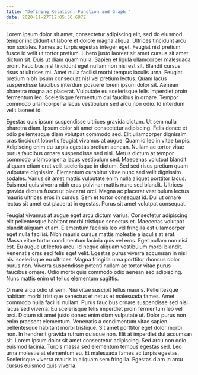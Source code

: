 ```yaml
---
title: "Defining Relation, Function and Graph "
date: 2020-11-27T12:05:56.697Z
---
```

<!--StartFragment-->

Lorem ipsum dolor sit amet, consectetur adipiscing elit, sed do eiusmod tempor incididunt ut labore et dolore magna aliqua. Ultrices tincidunt arcu non sodales. Fames ac turpis egestas integer eget. Feugiat nisl pretium fusce id velit ut tortor pretium. Libero justo laoreet sit amet cursus sit amet dictum sit. Duis ut diam quam nulla. Sapien et ligula ullamcorper malesuada proin. Faucibus nisl tincidunt eget nullam non nisi est sit. Blandit cursus risus at ultrices mi. Amet nulla facilisi morbi tempus iaculis urna. Feugiat pretium nibh ipsum consequat nisl vel pretium lectus. Quam lacus suspendisse faucibus interdum posuere lorem ipsum dolor sit. Aenean pharetra magna ac placerat. Vulputate eu scelerisque felis imperdiet proin fermentum leo. Scelerisque fermentum dui faucibus in ornare. Tempor commodo ullamcorper a lacus vestibulum sed arcu non odio. Id interdum velit laoreet id.

Egestas quis ipsum suspendisse ultrices gravida dictum. Ut sem nulla pharetra diam. Ipsum dolor sit amet consectetur adipiscing. Felis donec et odio pellentesque diam volutpat commodo sed. Elit ullamcorper dignissim cras tincidunt lobortis feugiat vivamus at augue. Quam id leo in vitae turpis. Adipiscing enim eu turpis egestas pretium aenean. Nullam ac tortor vitae purus faucibus ornare suspendisse sed nisi. Metus dictum at tempor commodo ullamcorper a lacus vestibulum sed. Maecenas volutpat blandit aliquam etiam erat velit scelerisque in dictum. Sed sed risus pretium quam vulputate dignissim. Elementum curabitur vitae nunc sed velit dignissim sodales. Varius sit amet mattis vulputate enim nulla aliquet porttitor lacus. Euismod quis viverra nibh cras pulvinar mattis nunc sed blandit. Ultrices gravida dictum fusce ut placerat orci. Magna ac placerat vestibulum lectus mauris ultrices eros in cursus. Sem et tortor consequat id. Dui ut ornare lectus sit amet est placerat in egestas. Purus sit amet volutpat consequat.

Feugiat vivamus at augue eget arcu dictum varius. Consectetur adipiscing elit pellentesque habitant morbi tristique senectus et. Maecenas volutpat blandit aliquam etiam. Elementum facilisis leo vel fringilla est ullamcorper eget nulla facilisi. Nibh mauris cursus mattis molestie a iaculis at erat. Massa vitae tortor condimentum lacinia quis vel eros. Eget nullam non nisi est. Eu augue ut lectus arcu. Id neque aliquam vestibulum morbi blandit. Venenatis cras sed felis eget velit. Egestas purus viverra accumsan in nisl nisi scelerisque eu ultrices. Magna fringilla urna porttitor rhoncus dolor purus non. Viverra suspendisse potenti nullam ac tortor vitae purus faucibus ornare. Odio morbi quis commodo odio aenean sed adipiscing. Nunc mattis enim ut tellus elementum sagittis.

Ornare arcu odio ut sem. Nisi vitae suscipit tellus mauris. Pellentesque habitant morbi tristique senectus et netus et malesuada fames. Amet commodo nulla facilisi nullam. Purus faucibus ornare suspendisse sed nisi lacus sed viverra. Eu scelerisque felis imperdiet proin fermentum leo vel orci. Dictum sit amet justo donec enim diam vulputate ut. Dolor purus non enim praesent elementum. Venenatis a condimentum vitae sapien pellentesque habitant morbi tristique. Sit amet porttitor eget dolor morbi non. In hendrerit gravida rutrum quisque non. Elit at imperdiet dui accumsan sit. Lorem ipsum dolor sit amet consectetur adipiscing. Sed arcu non odio euismod lacinia. Turpis massa sed elementum tempus egestas sed. Leo urna molestie at elementum eu. Et malesuada fames ac turpis egestas. Scelerisque viverra mauris in aliquam sem fringilla. Egestas diam in arcu cursus euismod quis viverra.

<!--EndFragment-->
